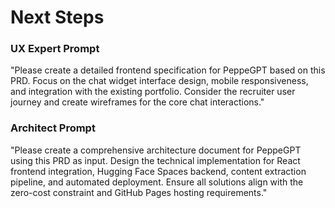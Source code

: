 # Next Steps

### UX Expert Prompt

"Please create a detailed frontend specification for PeppeGPT based on this PRD. Focus on the chat widget interface design, mobile responsiveness, and integration with the existing portfolio. Consider the recruiter user journey and create wireframes for the core chat interactions."

### Architect Prompt

"Please create a comprehensive architecture document for PeppeGPT using this PRD as input. Design the technical implementation for React frontend integration, Hugging Face Spaces backend, content extraction pipeline, and automated deployment. Ensure all solutions align with the zero-cost constraint and GitHub Pages hosting requirements."
